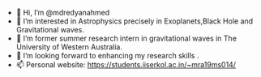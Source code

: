- 👋 Hi, I’m @mdredyanahmed
- 👀 I’m interested in Astrophysics precisely in Exoplanets,Black Hole and Gravitational waves.
- 🌱 I’m  former summer research intern in gravitational waves in The University of Western Australia.
- 💞️ I’m looking forward to enhancing my research skills .
- 📫 Personal website: https://students.iiserkol.ac.in/~mra19ms014/

<!---
mdredyanahmed/mdredyanahmed is a ✨ special ✨ repository because its `README.md` (this file) appears on your GitHub profile.
You can click the Preview link to take a look at your changes.
--->
